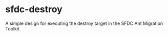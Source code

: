 sfdc-destroy
============

A simple design for executing the destroy target in the SFDC Ant Migration Toolkit